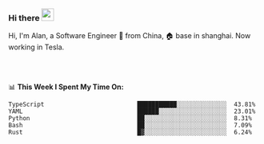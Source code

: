 ### Hi there <img src="https://media.giphy.com/media/hvRJCLFzcasrR4ia7z/giphy.gif" width="25px">

<!-- ![visitors](https://visitor-badge.glitch.me/badge?page_id=dislfyer.dislfyer) -->

Hi, I'm Alan, a Software Engineer 🚀 from China, 🏠 base in shanghai. Now working in Tesla.

<br/>
<br/>

📊 **This Week I Spent My Time On:**


<!--START_SECTION:waka-->

```text
TypeScript                          ███████████░░░░░░░░░░░░░░  43.81%
YAML                                ██████░░░░░░░░░░░░░░░░░░░  23.01%
Python                              ██░░░░░░░░░░░░░░░░░░░░░░░  8.31%
Bash                                ██░░░░░░░░░░░░░░░░░░░░░░░  7.09%
Rust                                █▓░░░░░░░░░░░░░░░░░░░░░░░  6.24%
```

<!--END_SECTION:waka-->

<!--
**About Me:**
 -->
